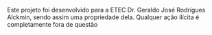 Este projeto foi desenvolvido para a ETEC Dr. Geraldo José Rodrigues Alckmin, sendo assim uma propriedade dela. Qualquer ação ilícita é completamente fora de questão
